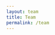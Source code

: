 ```yaml
---
layout: team
title: Team
permalink: /team
---
```


<!-- ## Lead

- [Alexandre Bousse](https://latim.univ-brest.fr/abousse/), [LaTIM](https://latim.univ-brest.fr/), [UBO](https://www.univ-brest.fr/)

## Permanent Staff

- Voichita Maxim, [CREATIS](https://www.creatis.insa-lyon.fr/), [INSA Lyon](http://www.insa-lyon.fr/)
- Bruno Sixou, [CREATIS](https://www.creatis.insa-lyon.fr/), [INSA Lyon](http://www.insa-lyon.fr/)
- Nicolas Ducros, [CREATIS](https://www.creatis.insa-lyon.fr/), [INSA Lyon](http://www.insa-lyon.fr/)
- Claude Comtat, [SHFJ](https://www.universite-paris-saclay.fr/laboratoires/service-hospitalier-frederic-joliot-drf/joliot)
- Florent Sureau, [SHFJ](https://www.universite-paris-saclay.fr/laboratoires/service-hospitalier-frederic-joliot-drf/joliot)
- Xavier Maître, [SHFJ](https://www.universite-paris-saclay.fr/laboratoires/service-hospitalier-frederic-joliot-drf/joliot)
- Catherine Cheze-Le-Rest, [CHU Poitiers](https://www.chu-poitiers.fr/) 
- Thibaut Merlin, [LaTIM](https://latim.univ-brest.fr/), [UBO](https://www.univ-brest.fr/)


## PostDocs
- Alessandro Perelli, [LaTIM](https://latim.univ-brest.fr/), [UBO](https://www.univ-brest.fr/)

## PhD Students

- Noel Jeffrey Pinton, [LaTIM](https://latim.univ-brest.fr/), [UBO](https://www.univ-brest.fr/)
- Zhihan Wang, [LaTIM](https://latim.univ-brest.fr/), [UBO](https://www.univ-brest.fr/)
- Valentin Gautier, [CREATIS](https://www.creatis.insa-lyon.fr/), [INSA Lyon](http://www.insa-lyon.fr/) -->
